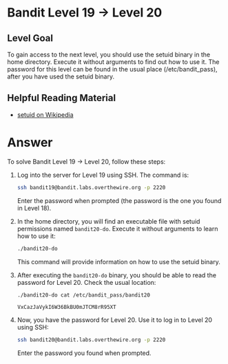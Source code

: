 # Bandit Level 19 → Level 20

## Level Goal

To gain access to the next level, you should use the setuid binary in the home directory. Execute it without arguments to find out how to use it. The password for this level can be found in the usual place (/etc/bandit_pass), after you have used the setuid binary.

## Helpful Reading Material

- [setuid on Wikipedia](https://en.wikipedia.org/wiki/Setuid)

# Answer

To solve Bandit Level 19 → Level 20, follow these steps:

1. Log into the server for Level 19 using SSH. The command is:

   ```bash
   ssh bandit19@bandit.labs.overthewire.org -p 2220
   ```

   Enter the password when prompted (the password is the one you found in Level 18).

2. In the home directory, you will find an executable file with setuid permissions named `bandit20-do`. Execute it without arguments to learn how to use it:

   ```bash
   ./bandit20-do
   ```

   This command will provide information on how to use the setuid binary.

3. After executing the `bandit20-do` binary, you should be able to read the password for Level 20. Check the usual location:

   ```bash
   ./bandit20-do cat /etc/bandit_pass/bandit20
   ```

   ```
   VxCazJaVykI6W36BkBU0mJTCM8rR95XT
   ```

4. Now, you have the password for Level 20. Use it to log in to Level 20 using SSH:

   ```bash
   ssh bandit20@bandit.labs.overthewire.org -p 2220
   ```

   Enter the password you found when prompted.
